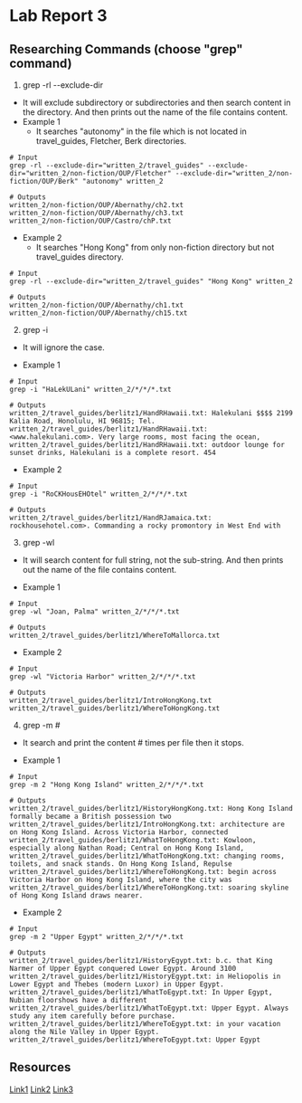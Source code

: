 # Lab Report 3
## Researching Commands (choose "grep" command)
1) grep -rl --exclude-dir
  * It will exclude subdirectory or subdirectories and then search content in the directory. And then prints out the name of the file contains content.
* Example 1
  * It searches "autonomy" in the file which is not located in travel_guides, Fletcher, Berk directories.
    
```
# Input
grep -rl --exclude-dir="written_2/travel_guides" --exclude-dir="written_2/non-fiction/OUP/Fletcher" --exclude-dir="written_2/non-fiction/OUP/Berk" "autonomy" written_2

# Outputs
written_2/non-fiction/OUP/Abernathy/ch2.txt
written_2/non-fiction/OUP/Abernathy/ch3.txt
written_2/non-fiction/OUP/Castro/chP.txt
```
      
* Example 2
  * It searches "Hong Kong" from only non-fiction directory but not travel_guides directory.

```
# Input
grep -rl --exclude-dir="written_2/travel_guides" "Hong Kong" written_2

# Outputs
written_2/non-fiction/OUP/Abernathy/ch1.txt
written_2/non-fiction/OUP/Abernathy/ch15.txt
```
      
2) grep -i
  * It will ignore the case. 

* Example 1

```
# Input
grep -i "HaLekULani" written_2/*/*/*.txt

# Outputs
written_2/travel_guides/berlitz1/HandRHawaii.txt: Halekulani $$$$ 2199 Kalia Road, Honolulu, HI 96815; Tel.
written_2/travel_guides/berlitz1/HandRHawaii.txt: <www.halekulani.com>. Very large rooms, most facing the ocean,
written_2/travel_guides/berlitz1/HandRHawaii.txt: outdoor lounge for sunset drinks, Halekulani is a complete resort. 454
```

* Example 2

```
# Input
grep -i "RoCKHousEHOtel" written_2/*/*/*.txt

# Outputs
written_2/travel_guides/berlitz1/HandRJamaica.txt: rockhousehotel.com>. Commanding a rocky promontory in West End with
```

3) grep -wl
  * It will search content for full string, not the sub-string. And then prints out the name of the file contains content.

* Example 1

```
# Input
grep -wl "Joan, Palma" written_2/*/*/*.txt

# Outputs
written_2/travel_guides/berlitz1/WhereToMallorca.txt
```

* Example 2

```
# Input
grep -wl "Victoria Harbor" written_2/*/*/*.txt

# Outputs
written_2/travel_guides/berlitz1/IntroHongKong.txt
written_2/travel_guides/berlitz1/WhereToHongKong.txt
```

4) grep -m #
  * It search and print the content # times per file then it stops. 

* Example 1

```
# Input
grep -m 2 "Hong Kong Island" written_2/*/*/*.txt

# Outputs
written_2/travel_guides/berlitz1/HistoryHongKong.txt: Hong Kong Island formally became a British possession two
written_2/travel_guides/berlitz1/IntroHongKong.txt: architecture are on Hong Kong Island. Across Victoria Harbor, connected
written_2/travel_guides/berlitz1/WhatToHongKong.txt: Kowloon, especially along Nathan Road; Central on Hong Kong Island,
written_2/travel_guides/berlitz1/WhatToHongKong.txt: changing rooms, toilets, and snack stands. On Hong Kong Island, Repulse
written_2/travel_guides/berlitz1/WhereToHongKong.txt: begin across Victoria Harbor on Hong Kong Island, where the city was
written_2/travel_guides/berlitz1/WhereToHongKong.txt: soaring skyline of Hong Kong Island draws nearer.
```

* Example 2

```
# Input
grep -m 2 "Upper Egypt" written_2/*/*/*.txt

# Outputs
written_2/travel_guides/berlitz1/HistoryEgypt.txt: b.c. that King Narmer of Upper Egypt conquered Lower Egypt. Around 3100
written_2/travel_guides/berlitz1/HistoryEgypt.txt: in Heliopolis in Lower Egypt and Thebes (modern Luxor) in Upper Egypt.
written_2/travel_guides/berlitz1/WhatToEgypt.txt: In Upper Egypt, Nubian floorshows have a different
written_2/travel_guides/berlitz1/WhatToEgypt.txt: Upper Egypt. Always study any item carefully before purchase.
written_2/travel_guides/berlitz1/WhereToEgypt.txt: in your vacation along the Nile Valley in Upper Egypt.
written_2/travel_guides/berlitz1/WhereToEgypt.txt: Upper Egypt
```

## Resources
[Link1](https://www.thegeekstuff.com/2009/03/15-practical-unix-grep-command-examples/)
[Link2](https://www.shayanderson.com/linux/grep-exclude-directory.htm)
[Link3](https://www.unix.com/shell-programming-and-scripting/113991-grep-m-option.html)
